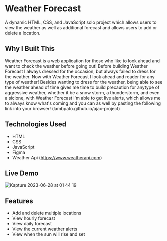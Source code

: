 # Weather Forecast

A dynamic HTML, CSS, and JavaScript solo project which allows users to view the weather as well as additional forecast and allows users to add or delete a location.

## Why I Built This

Weather Forecast is a web application for those who like to look ahead and want to check the weather before going out! Before building Weather Forecast I always dressed for the occasion, but always failed to dress for the weather. Now with Weather Forecast I look ahead and reader for any type of weather! Besides wanting to dress for the weather, being able to see the weather ahead of time gives me time to build precaution for anytype of aggressive weather, whether it be a snow storm, a thunderstorm, and even a siclone, with Weather Forecast i'm able to get live alerts, which allows me to always know what's coming and you can as well by pasting the following link into your browser! (lambpato.github.io/ajax-project)

## Technologies Used

- HTML
- CSS
- JavaScript
- Figma
- Weather Api (https://www.weatherapi.com)

## Live Demo

![Kapture 2023-06-28 at 01 44 19](https://github.com/Lambpato/ajax-project/assets/34325124/d9fc39ca-224e-4a32-b594-2269298cb8df)

## Features

- Add and delete multiple locations
- View hourly forecast
- View daily forecast
- View the current weather alerts
- View when the sun will rise and set
